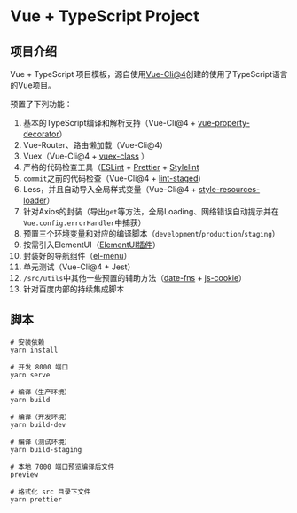 # Vue + TypeScript Project

## 项目介绍

Vue + TypeScript 项目模板，源自使用[Vue-Cli@4](https://cli.vuejs.org/zh/)创建的使用了TypeScript语言的Vue项目。

预置了下列功能：

1. 基本的TypeScript编译和解析支持（Vue-Cli@4 + [vue-property-decorator](https://github.com/kaorun343/vue-property-decorator)）
2. Vue-Router、路由懒加载（Vue-Cli@4）
3. Vuex（Vue-Cli@4 + [vuex-class](https://github.com/ktsn/vuex-class/) ）
4. 严格的代码检查工具（[ESLint](https://cn.eslint.org/) + [Prettier](https://prettier.io/) + [Stylelint](https://stylelint.io/)
5. `commit`之前的代码检查（Vue-Cli@4 + [lint-staged](https://github.com/okonet/lint-staged))
6. Less，并且自动导入全局样式变量（Vue-Cli@4 + [style-resources-loader](https://github.com/yenshih/style-resources-loader)）
7. 针对Axios的封装（导出`get`等方法，全局Loading、网络错误自动提示并在`Vue.config.errorHandler`中捕获）
8. 预置三个环境变量和对应的编译脚本（`development`/`production`/`staging`）
9. 按需引入ElementUI（[ElementUI插件](https://github.com/ElementUI/vue-cli-plugin-element)）
10. 封装好的导航组件（[el-menu](https://element.eleme.cn/#/zh-CN/component/menu)）
10. 单元测试（Vue-Cli@4 + Jest）
11. `/src/utils`中其他一些预置的辅助方法（[date-fns](https://date-fns.org/) + [js-cookie](https://github.com/js-cookie/js-cookie)）
12. 针对百度内部的持续集成脚本

## 脚本

```
# 安装依赖
yarn install

# 开发 8000 端口
yarn serve

# 编译（生产环境）
yarn build

# 编译（开发环境）
yarn build-dev

# 编译（测试环境）
yarn build-staging

# 本地 7000 端口预览编译后文件
preview

# 格式化 src 目录下文件
yarn prettier
```
